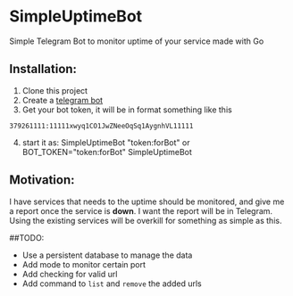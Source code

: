 # SimpleUptimeBot
Simple Telegram Bot to monitor uptime of your service made with Go

## Installation:
1. Clone this project
2. Create a [telegram bot](https://core.telegram.org/bots#creating-a-new-bot)
3. Get your bot token, it will be in format something like this
```
379261111:11111xwyq1CO1JwZNeeOqSq1AygnhVL11111
```
4. start it as:
SimpleUptimeBot "token:forBot"
or
BOT_TOKEN="token:forBot" SimpleUptimeBot

## Motivation:
I have services that needs to the uptime should be monitored, and give me a report
once the service is **down**. I want the report will be in Telegram. Using
the existing services will be overkill for something as simple as this.

##TODO:
- Use a persistent database to manage the data
- Add mode to monitor certain port
- Add checking for valid url
- Add command to `list` and `remove` the added urls
